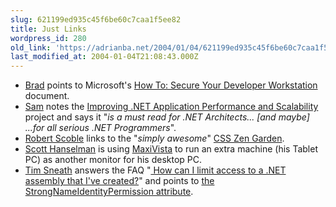 ```yaml
---
slug: 621199ed935c45f6be60c7caa1f5ee82
title: Just Links
wordpress_id: 280
old_link: 'https://adrianba.net/2004/01/04/621199ed935c45f6be60c7caa1f5ee82/'
last_modified_at: 2004-01-04T21:08:43.000Z
---
```


  * [
Brad](http://dotnetguy.techieswithcats.com/archives/003909.shtml) points to Microsoft's
[
How To: Secure Your Developer Workstation](http://msdn.microsoft.com/security/default.aspx?pull=/library/en-us/dnnetsec/html/htworkstat.asp) document.
  * [Sam](http://samgentile.com/blog/archive/2003/12/08/10858.aspx)
notes the
[
Improving .NET Application Performance and Scalability](http://www.gotdotnet.com/Community/Workspaces/Workspace.aspx?id=540f8bd7-be95-45f7-a477-919d23294553) project
and says it "_is a must read for .NET Architects... [and maybe]
...for all serious .NET Programmers_".
  * [Robert
Scoble](http://radio.weblogs.com/0001011/2003/12/11.html#a5755) links to the "_simply awesome_"
[CSS Zen Garden](http://www.csszengarden.com/).
  * [
Scott Hanselman](http://www.hanselman.com/blog/PermaLink.aspx?guid=fbf0b95f-3fb4-4d46-ac71-8b3158895dad) is using
[MaxiVista](http://www.maxivista.com/) to run an extra
machine (his Tablet PC) as another monitor for his desktop PC.
  * [Tim Sneath](http://blogs.gotdotnet.com/tims/)
answers the FAQ
"[
How can I limit access to a .NET assembly that I've created?](http://blogs.gotdotnet.com/tims/permalink.aspx/8d442e1b-8aba-4038-90a6-8bb935c327c8)"
and points to
[
the StrongNameIdentityPermission attribute](http://msdn.com/library/en-us/cpref/html/frlrfsystemsecuritypermissionsstrongnameidentitypermissionattributeclasstopic.asp).
